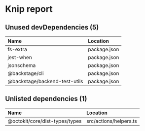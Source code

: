 # Knip report

## Unused devDependencies (5)

| Name                          | Location     |
|:------------------------------|:-------------|
| fs-extra                      | package.json |
| jest-when                     | package.json |
| jsonschema                    | package.json |
| @backstage/cli                | package.json |
| @backstage/backend-test-utils | package.json |

## Unlisted dependencies (1)

| Name                           | Location               |
|:-------------------------------|:-----------------------|
| @octokit/core/dist-types/types | src/actions/helpers.ts |

